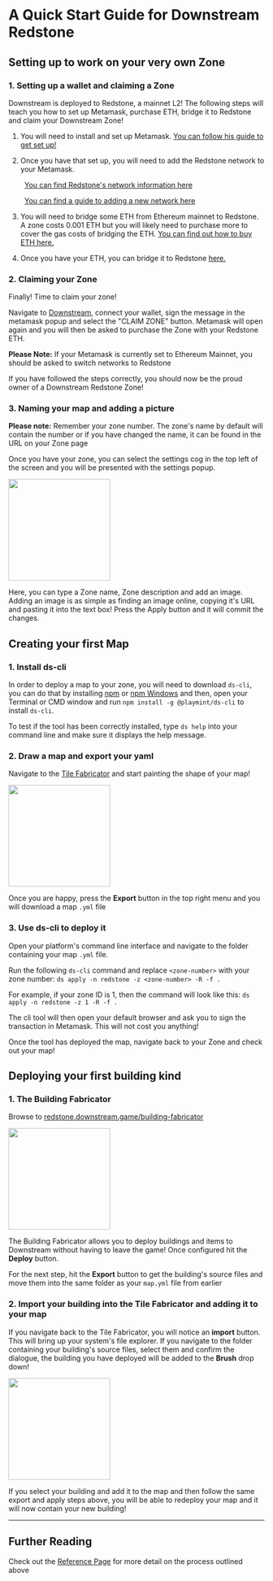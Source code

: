 # A Quick Start Guide for Downstream Redstone

## Setting up to work on your very own Zone

### 1. Setting up a wallet and claiming a Zone

Downstream is deployed to Redstone, a mainnet L2! The following steps will teach you how to set up Metamask, purchase ETH, bridge it to Redstone and claim your Downstream Zone! 

1. You will need to install and set up Metamask. [You can follow his guide to get set up!](https://support.metamask.io/getting-started/getting-started-with-metamask/)

2. Once you have that set up, you will need to add the Redstone network to your Metamask. 

&nbsp; &nbsp; &nbsp; &nbsp; [You can find Redstone's network information here](https://redstone.xyz/docs/network-info)

&nbsp; &nbsp; &nbsp; &nbsp; [You can find a guide to adding a new network here](https://support.metamask.io/networks-and-sidechains/managing-networks/how-to-add-a-custom-network-rpc/)

3. You will need to bridge some ETH from Ethereum mainnet to Redstone. A zone costs 0.001 ETH but you will likely need to purchase more to cover the gas costs of bridging the ETH. [You can find out how to buy ETH here.](https://portfolio.metamask.io/)

4. Once you have your ETH, you can bridge it to Redstone [here.](https://redstone.xyz/deposit)

### 2. Claiming your Zone

Finally! Time to claim your zone!

Navigate to [Downstream](https://redstone.downstream.game/), connect your wallet, sign the message in the metamask popup and select the "CLAIM ZONE" button. Metamask will open again and you will then be asked to purchase the Zone with your Redstone ETH.

__Please Note:__ If your Metamask is currently set to Ethereum Mainnet, you should be asked to switch networks to Redstone

If you have followed the steps correctly, you should now be the proud owner of a Downstream Redstone Zone!

### 3. Naming your map and adding a picture

__Please note:__ Remember your zone number. The zone's name by default will contain the number or if you have changed the name, it can be found in the URL on your Zone page

Once you have your zone, you can select the settings cog in the top left of the screen and you will be presented with the settings popup.

<img src="images/adminPanel.png" width="200">

Here, you can type a Zone name, Zone description and add an image. Adding an image is as simple as finding an image online, copying it's URL and pasting it into the text box! Press the Apply button and it will commit the changes.


## Creating your first Map

### 1. Install ds-cli

In order to deploy a map to your zone, you will need to download `ds-cli`, you can do that by installing [npm](https://docs.npmjs.com/downloading-and-installing-node-js-and-npm) or [npm Windows](https://nodejs.org/en/download/) and then, open your Terminal or CMD window and run `npm install -g @playmint/ds-cli` to install  `ds-cli`.

To test if the tool has been correctly installed, type `ds help` into your command line and make sure it displays the help message.


### 2. Draw a map and export your yaml

Navigate to the [Tile Fabricator](https://redstone.downstream.game/tile-fabricator) and start painting the shape of your map!

<img src="images/tile-fabricator.png" width="200">

Once you are happy, press the __Export__ button in the top right menu and you will download a map `.yml` file

### 3. Use ds-cli to deploy it

Open your platform's command line interface and navigate to the folder containing your map `.yml` file.

Run the following `ds-cli` command and replace `<zone-number>` with your zone number: `ds apply -n redstone -z <zone-number> -R -f .`

For example, if your zone ID is 1, then the command will look like this: `ds apply -n redstone -z 1 -R -f .`

The cli tool will then open your default browser and ask you to sign the transaction in Metamask. This will not cost you anything!

Once the tool has deployed the map, navigate back to your Zone and check out your map!


## Deploying your first building kind

### 1. The Building Fabricator
Browse to [redstone.downstream.game/building-fabricator](https://redstone.downstream.game/building-fabricator)

<img src="images/building-fabricator.png" width="200">

The Building Fabricator allows you to deploy buildings and items to Downstream without having to leave the game! Once configured hit the __Deploy__ button.

For the next step, hit the __Export__ button to get the building's source files and move them into the same folder as your `map.yml` file from earlier

### 2. Import your building into the Tile Fabricator and adding it to your map

If you navigate back to the Tile Fabricator, you will notice an __import__ button. This will bring up your system's file explorer. If you navigate to the folder containing your building's source files, select them and confirm the dialogue, the building you have deployed will be added to the __Brush__ drop down!

<img src="images/tileFabPanel.png" width="200">

If you select your building and add it to the map and then follow the same export and apply steps above, you will be able to redeploy your map and it will now contain your new building!

----------------------------------

## Further Reading

Check out the [Reference Page](./REFERENCE.md) for more detail on the process outlined above




